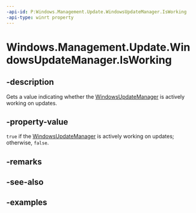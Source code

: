 ```yaml
---
-api-id: P:Windows.Management.Update.WindowsUpdateManager.IsWorking
-api-type: winrt property
---
```


# Windows.Management.Update.WindowsUpdateManager.IsWorking

<!--
public bool IsWorking { get; }
-->


## -description

Gets a value indicating whether the [WindowsUpdateManager](./windowsupdatemanager.md) is actively working on updates.

## -property-value

`true` if the [WindowsUpdateManager](./windowsupdatemanager.md) is actively working on updates; otherwise, `false`.

## -remarks

## -see-also

## -examples
